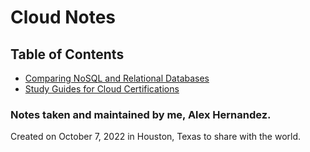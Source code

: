 # Cloud Notes

## Table of Contents
- [Comparing NoSQL and Relational Databases](/Comparing%20NoSQL%20and%20Relational%20Databases.md)
- [Study Guides for Cloud Certifications](/Certifications/Study%20Guides)

### Notes taken and maintained by me, Alex Hernandez.
Created on October 7, 2022 in Houston, Texas to share with the world.